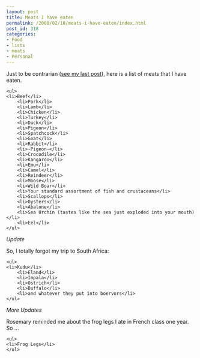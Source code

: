 ```yaml
---
layout: post
title: Meats I have eaten
permalink: /2008/02/10/meats-i-have-eaten/index.html
post_id: 318
categories: 
- Food
- lists
- meats
- Personal
---
```


 Just to be contrarian (<a href="http://jordanbrock.com/2008/2/7/8-things-you-didn-t-know-about-me">see my last post</a>), here is a list of meats that I have eaten.




	<ul>
	<li>Beef</li>
		<li>Pork</li>
		<li>Lamb</li>
		<li>Chicken</li>
		<li>Turkey</li>
		<li>Duck</li>
		<li>Pigeon</li>
		<li>Spatchcock</li>
		<li>Goat</li>
		<li>Rabbit</li>
		<li>-Pigeon-</li>
		<li>Crocodile</li>
		<li>Kangaroo</li>
		<li>Emu</li>
		<li>Camel</li>
		<li>Reindeer</li>
		<li>Moose</li>
		<li>Wild Boar</li>
		<li>Your standard assortment of fish and crustaceans</li>
		<li>Scallops</li>
		<li>Oysters</li>
		<li>Abalone</li>
		<li>Sea Urchin (tastes like the sea just exploded into your mouth)</li>
		<li>Eel</li>
	</ul>


_Update_




So, I totally forgot my trip to South Africa:




	<ul>
	<li>Kudu</li>
		<li>Eland</li>
		<li>Impala</li>
		<li>Ostrich</li>
		<li>Buffalo</li>
		<li>and whatever they put into boervors</li>
	</ul>


_More Updates_




Rosemary reminded me about the frog legs I ate in French class one year. So ...




	<ul>
	<li>Frog Legs</li>
	</ul>